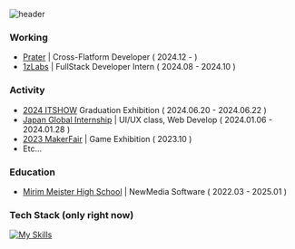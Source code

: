 ![header](https://capsule-render.vercel.app/api?type=cylinder&color=141827&height=70&section=header&text=KimHyunji&fontSize=20&fontColor=ffffff)

### Working
- [Prater](https://prater.co.kr/) | Cross-Flatform Developer ( 2024.12 - )
- [1zLabs](https://1zlabs.com/) | FullStack Developer Intern ( 2024.08 - 2024.10 )

### Activity
- [2024 ITSHOW](https://www.e-mirim.hs.kr/main.do) Graduation Exhibition ( 2024.06.20 - 2024.06.22 )
- [Japan Global Internship](https://www.e-mirim.hs.kr/main.do) | UI/UX class, Web Develop ( 2024.01.06 - 2024.01.28 )
- [2023 MakerFair](https://sites.google.com/view/makerfaireseoul2024/%ED%99%88) | Game Exhibition ( 2023.10 )
- Etc...

### Education
- [Mirim Meister High School](https://www.e-mirim.hs.kr/main.do) | NewMedia Software ( 2022.03 - 2025.01 )

### Tech Stack (only right now)
[![My Skills](https://skillicons.dev/icons?i=flutter,next,tailwind,raspberrypi)](https://skillicons.dev)

